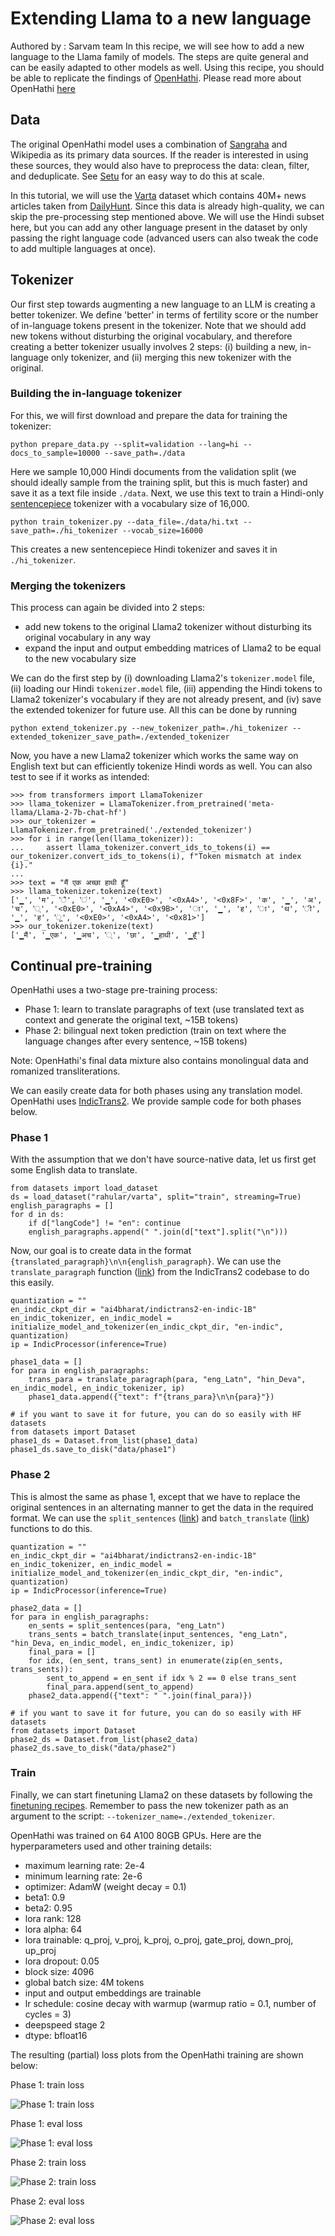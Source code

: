# Extending Llama to a new language
Authored by : Sarvam team
In this recipe, we will see how to add a new language to the Llama family of models. The steps are quite general and can be easily adapted to other models as well. Using this recipe, you should be able to replicate the findings of [OpenHathi](https://huggingface.co/sarvamai/OpenHathi-7B-Hi-v0.1-Base).
Please read more about OpenHathi [here](https://web.archive.org/web/20240418103408/https://www.sarvam.ai/blog/announcing-openhathi-series)
## Data
The original OpenHathi model uses a combination of [Sangraha](https://huggingface.co/datasets/ai4bharat/sangraha) and Wikipedia as its primary data sources. If the reader is interested in using these sources, they would also have to preprocess the data: clean, filter, and deduplicate. See [Setu](https://github.com/AI4Bharat/setu) for an easy way to do this at scale.

In this tutorial, we will use the [Varta](https://huggingface.co/datasets/rahular/varta) dataset which contains 40M+ news articles taken from [DailyHunt](https://m.dailyhunt.in/). Since this data is already high-quality, we can skip the pre-processing step mentioned above. We will use the Hindi subset here, but you can add any other language present in the dataset by only passing the right language code (advanced users can also tweak the code to add multiple languages at once).

## Tokenizer
Our first step towards augmenting a new language to an LLM is creating a better tokenizer. We define 'better' in terms of fertility score or the number of in-language tokens present in the tokenizer. Note that we should add new tokens without disturbing the original vocabulary, and therefore creating a better tokenizer usually involves 2 steps: (i) building a new, in-language only tokenizer, and (ii) merging this new tokenizer with the original.

### Building the in-language tokenizer
For this, we will first download and prepare the data for training the tokenizer:

```
python prepare_data.py --split=validation --lang=hi --docs_to_sample=10000 --save_path=./data
```

Here we sample 10,000 Hindi documents from the validation split (we should ideally sample from the training split, but this is much faster) and save it as a text file inside `./data`. Next, we use this text to train a Hindi-only [sentencepiece](https://github.com/google/sentencepiece) tokenizer with a vocabulary size of 16,000.

```
python train_tokenizer.py --data_file=./data/hi.txt --save_path=./hi_tokenizer --vocab_size=16000
```

This creates a new sentencepiece Hindi tokenizer and saves it in `./hi_tokenizer`.

### Merging the tokenizers
This process can again be divided into 2 steps:
- add new tokens to the original Llama2 tokenizer without disturbing its original vocabulary in any way
- expand the input and output embedding matrices of Llama2 to be equal to the new vocabulary size

We can do the first step by (i) downloading Llama2's `tokenizer.model` file, (ii) loading our Hindi `tokenizer.model` file, (iii) appending the Hindi tokens to Llama2 tokenizer's vocabulary if they are not already present, and (iv) save the extended tokenizer for future use. All this can be done by running

```
python extend_tokenizer.py --new_tokenizer_path=./hi_tokenizer --extended_tokenizer_save_path=./extended_tokenizer
```

Now, you have a new Llama2 tokenizer which works the same way on English text but can efficiently tokenize Hindi words as well. You can also test to see if it works as intended:

```
>>> from transformers import LlamaTokenizer
>>> llama_tokenizer = LlamaTokenizer.from_pretrained('meta-llama/Llama-2-7b-chat-hf')
>>> our_tokenizer = LlamaTokenizer.from_pretrained('./extended_tokenizer')
>>> for i in range(len(llama_tokenizer)):
...     assert llama_tokenizer.convert_ids_to_tokens(i) == our_tokenizer.convert_ids_to_tokens(i), f"Token mismatch at index {i}."
...
>>> text = "मैं एक अच्छा हाथी हूँ"
>>> llama_tokenizer.tokenize(text)
['▁', 'म', 'ै', 'ं', '▁', '<0xE0>', '<0xA4>', '<0x8F>', 'क', '▁', 'अ', 'च', '्', '<0xE0>', '<0xA4>', '<0x9B>', 'ा', '▁', 'ह', 'ा', 'थ', 'ी', '▁', 'ह', 'ू', '<0xE0>', '<0xA4>', '<0x81>']
>>> our_tokenizer.tokenize(text)
['▁मैं', '▁एक', '▁अच', '्', 'छा', '▁हाथी', '▁हूँ']
```

## Continual pre-training
OpenHathi uses a two-stage pre-training process:
- Phase 1: learn to translate paragraphs of text (use translated text as context and generate the original text, ~15B tokens)
- Phase 2: bilingual next token prediction (train on text where the language changes after every sentence, ~15B tokens)

Note: OpenHathi's final data mixture also contains monolingual data and romanized transliterations.

We can easily create data for both phases using any translation model. OpenHathi uses [IndicTrans2](https://github.com/AI4Bharat/IndicTrans2). We provide sample code for both phases below.

### Phase 1
With the assumption that we don't have source-native data, let us first get some English data to translate.

```
from datasets import load_dataset
ds = load_dataset("rahular/varta", split="train", streaming=True)
english_paragraphs = []
for d in ds:
    if d["langCode"] != "en": continue
    english_paragraphs.append(" ".join(d["text"].split("\n")))
```

Now, our goal is to create data in the format `{translated_paragraph}\n\n{english_paragraph}`. We can use the `translate_paragraph` function ([link](https://github.com/AI4Bharat/IndicTrans2/blob/main/huggingface_interface/example.py#L150])) from the IndicTrans2 codebase to do this easily.

```
quantization = ""
en_indic_ckpt_dir = "ai4bharat/indictrans2-en-indic-1B"
en_indic_tokenizer, en_indic_model = initialize_model_and_tokenizer(en_indic_ckpt_dir, "en-indic", quantization)
ip = IndicProcessor(inference=True)

phase1_data = []
for para in english_paragraphs:
    trans_para = translate_paragraph(para, "eng_Latn", "hin_Deva", en_indic_model, en_indic_tokenizer, ip)
    phase1_data.append({"text": f"{trans_para}\n\n{para}"})

# if you want to save it for future, you can do so easily with HF datasets
from datasets import Dataset
phase1_ds = Dataset.from_list(phase1_data)
phase1_ds.save_to_disk("data/phase1")
```

### Phase 2
This is almost the same as phase 1, except that we have to replace the original sentences in an alternating manner to get the data in the required format. We can use the `split_sentences` ([link](https://github.com/AI4Bharat/IndicTrans2/blob/main/huggingface_interface/example.py#L60])) and `batch_translate` ([link](https://github.com/AI4Bharat/IndicTrans2/blob/main/huggingface_interface/example.py#L109)) functions to do this.

```
quantization = ""
en_indic_ckpt_dir = "ai4bharat/indictrans2-en-indic-1B"
en_indic_tokenizer, en_indic_model = initialize_model_and_tokenizer(en_indic_ckpt_dir, "en-indic", quantization)
ip = IndicProcessor(inference=True)

phase2_data = []
for para in english_paragraphs:
    en_sents = split_sentences(para, "eng_Latn")
    trans_sents = batch_translate(input_sentences, "eng_Latn", "hin_Deva, en_indic_model, en_indic_tokenizer, ip)
    final_para = []
    for idx, (en_sent, trans_sent) in enumerate(zip(en_sents, trans_sents)):
        sent_to_append = en_sent if idx % 2 == 0 else trans_sent
        final_para.append(sent_to_append)
    phase2_data.append({"text": " ".join(final_para)})

# if you want to save it for future, you can do so easily with HF datasets
from datasets import Dataset
phase2_ds = Dataset.from_list(phase2_data)
phase2_ds.save_to_disk("data/phase2")
```

### Train
Finally, we can start finetuning Llama2 on these datasets by following the [finetuning recipes](../../quickstart/finetuning/). Remember to pass the new tokenizer path as an argument to the script: `--tokenizer_name=./extended_tokenizer`.

OpenHathi was trained on 64 A100 80GB GPUs. Here are the hyperparameters used and other training details:
- maximum learning rate: 2e-4
- minimum learning rate: 2e-6
- optimizer: AdamW (weight decay = 0.1)
- beta1: 0.9
- beta2: 0.95
- lora rank: 128
- lora alpha: 64
- lora trainable: q_proj, v_proj, k_proj, o_proj, gate_proj, down_proj, up_proj
- lora dropout: 0.05
- block size: 4096
- global batch size: 4M tokens
- input and output embeddings are trainable
- lr schedule: cosine decay with warmup (warmup ratio = 0.1, number of cycles = 3)
- deepspeed stage 2
- dtype: bfloat16

The resulting (partial) loss plots from the OpenHathi training are shown below:

Phase 1: train loss

![Phase 1: train loss](img/phase1_train_loss.png)

Phase 1: eval loss

![Phase 1: eval loss](img/phase1_eval_loss.png)

Phase 2: train loss

![Phase 2: train loss](img/phase2_train_loss.png)

Phase 2: eval loss

![Phase 2: eval loss](img/phase2_eval_loss.png)
